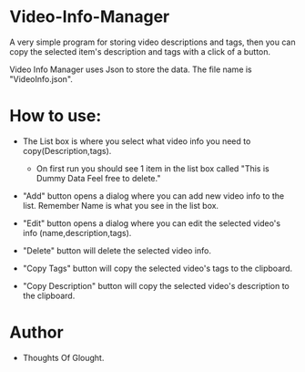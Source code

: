 # Video-Info-Manager
A very simple program for storing video descriptions and tags, then you can copy the selected item's description and tags with a click of a button.

Video Info Manager uses Json to store the data. The file name is "VideoInfo.json".

# How to use:
   
   * The List box is where you select what video info you need to copy(Description,tags).  
      * On first run you should see 1 item in the list box called "This is Dummy Data Feel free to delete." 
   
   * "Add" button opens a dialog where you can add new video info to the list. Remember Name is what you see in the list box.
   
   * "Edit" button opens a dialog where you can edit the selected video's info (name,description,tags).
   
   * "Delete" button will delete the selected video info.
   
   * "Copy Tags" button will copy the selected video's tags to the clipboard.
   
   * "Copy Description" button will copy the selected video's description to the clipboard.


# Author
 * Thoughts Of Glought.
